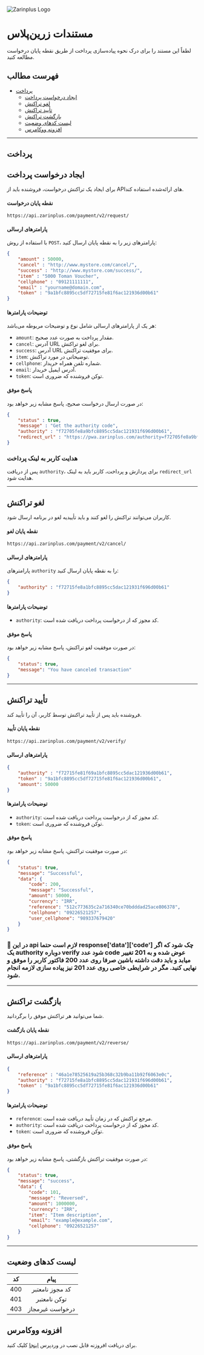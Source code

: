 
![Zarinplus Logo](https://www.zarinplus.com/wp-content/uploads/2024/02/Logo-1.png)

# مستندات زرین‌پلاس

لطفاً این مستند را برای درک نحوه پیاده‌سازی پرداخت از طریق نقطه پایان درخواست مطالعه کنید.

## فهرست مطالب

* [پرداخت](#پرداخت)
	* [ایجاد درخواست پرداخت](#ایجاد-درخواست-پرداخت)
	* [لغو تراکنش](#لغو-تراکنش)
	* [تأیید تراکنش](#تأیید-تراکنش)
	* [بازگشت تراکنش](#بازگشت-تراکنش)
	* [لیست کدهای وضعیت](#لیست-کدهای-وضعیت)
	* [افزونه ووکامرس](#افزونه-ووکامرس)

---

## پرداخت

## ایجاد درخواست پرداخت

برای ایجاد یک تراکنش درخواست، فروشنده باید از API‌های ارائه‌شده استفاده کند.

#### نقطه پایان درخواست

```
https://api.zarinplus.com/payment/v2/request/
```

#### پارامترهای ارسالی

با استفاده از روش `POST`، پارامترهای زیر را به نقطه پایان ارسال کنید:

```json
{
    "amount" : 50000,
    "cancel" : "http://www.mystore.com/cancel/",
    "success" : "http://www.mystore.com/success/",
    "item" : "5000 Toman Voucher",
    "cellphone" : "09121111111",
    "email" : "yourname@domain.com",
    "token" : "9a1bfc8895cc5df72715fe81f6ac121936d00b61"
}
```

#### توضیحات پارامترها

هر یک از پارامترهای ارسالی شامل نوع و توضیحات مربوطه می‌باشد:

- `amount`: مقدار پرداخت به صورت عدد صحیح.
- `cancel`: آدرس URL برای لغو تراکنش.
- `success`: آدرس URL برای موفقیت تراکنش.
- `item`: توضیحاتی در مورد تراکنش.
- `cellphone`: شماره تلفن همراه خریدار.
- `email`: آدرس ایمیل خریدار.
- `token`: توکن فروشنده که ضروری است.

#### پاسخ موفق

در صورت ارسال درخواست صحیح، پاسخ مشابه زیر خواهد بود:

```json
{
    "status" : true,
    "message" : "Get the authority code",
    "authority" : "f72705fe8a9bfc8895cc5dac121931f696d00b61",
    "redirect_url" : "https://pwa.zarinplus.com/authority=f72705fe8a9bfc8895cc5dac121931f696d00b61&phone=09121111111"
}
```

### هدایت کاربر به لینک پرداخت
پس از دریافت `authority`، برای پردازش و پرداخت، کاربر باید به لینک `redirect_url` هدایت شود.

---

## لغو تراکنش

کاربران می‌توانند تراکنش را لغو کنند و باید تأییدیه لغو در برنامه ارسال شود.

#### نقطه پایان لغو

```
https://api.zarinplus.com/payment/v2/cancel/
```

#### پارامترهای ارسالی

پارامترهای `authority` را به نقطه پایان ارسال کنید:

```json
{
    "authority" : "f72715fe8a1bfc8895cc5dac121931f696d00b61"
}
```

#### توضیحات پارامترها

- `authority`: کد مجوز که از درخواست پرداخت دریافت شده است.

#### پاسخ موفق

در صورت موفقیت لغو تراکنش، پاسخ مشابه زیر خواهد بود:

```json
{
    "status": true,
    "message": "You have canceled transaction"
}
```

---

## تأیید تراکنش

فروشنده باید پس از تأیید تراکنش توسط کاربر، آن را تأیید کند.

#### نقطه پایان تأیید

```
https://api.zarinplus.com/payment/v2/verify/
```

#### پارامترهای ارسالی

```json
{
    "authority" : "f72715fe81f69a1bfc8895cc5dac121936d00b61",
    "token" : "9a1bfc8895cc5df72715fe81f6ac121936d00b61",
    "amount": 50000
}
```

#### توضیحات پارامترها

- `authority`: کد مجوز که از درخواست پرداخت دریافت شده است.
- `token`: توکن فروشنده که ضروری است.

#### پاسخ موفق

در صورت موفقیت تراکنش، پاسخ مشابه زیر خواهد بود:

```json
{
    "status": true,
    "message": "Successful",
    "data": {
        "code": 200,
        "message": "Successful",
        "amount": 50000,
        "currency": "IRR",
        "reference": "512c773635c2a716340ce70bdddad25ace806378",
        "cellphone": "09226521257",
        "user_cellphone": "989337679420"
    }
}
```
### 🔴 در این api لازم است حتما response['data']['code'] چک شود که اگر یک authority دوباره verify شود عدد code عوض شده و به 201 تغییر میابد و باید دقت داشته باشین صرفا روی عدد 200 فاکتور کاربر را موفق و نهایی کنید. مگر در شرایطی خاصی روی عدد 201 نیز پیاده سازی لازمه انجام شود.

---

## بازگشت تراکنش

شما می‌توانید هر تراکنش موفق را برگردانید.

#### نقطه پایان بازگشت

```
https://api.zarinplus.com/payment/v2/reverse/
```

#### پارامترهای ارسالی

```json
{
    "reference" : "46a1e78525619a25b368c32b9ba11b92f6063e0c",
    "authority" : "f72715fe8a1bfc8895cc5dac121931f696d00b61",
    "token" : "9a1bfc8895cc5df72715fe81f6ac121936d00b61"
}
```

#### توضیحات پارامترها

- `reference`: مرجع تراکنش که در زمان تأیید دریافت شده است.
- `authority`: کد مجوز که از درخواست پرداخت دریافت شده است.
- `token`: توکن فروشنده که ضروری است.

#### پاسخ موفق

در صورت موفقیت تراکنش بازگشتی، پاسخ مشابه زیر خواهد بود:

```json
{
    "status": true,
    "message": "success",
    "data": {
        "code": 101,
        "message": "Reversed",
        "amount": 1000000,
        "currency": "IRR",
        "item": "Item description",
        "email": "example@example.com",
        "cellphone": "09226521257"
    }
}
```

---

## لیست کدهای وضعیت

|  کد	    | پیام       |
| ------------- |:-------------:|
| 400 | کد مجوز نامعتبر |
| 401 | توکن نامعتبر | 
| 403 | درخواست غیرمجاز |

## افزونه ووکامرس
برای دریافت افروزنه قابل نصب در وردپرس  [اینجا](https://github.com/zarinplus/docs/raw/refs/heads/master/zarinplus-woocommerce-payment-gateway.zip) کلیک کنید.
